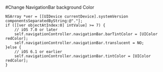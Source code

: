 #Change NavigationBar background Color

	NSArray *ver = [[UIDevice currentDevice].systemVersion componentsSeparatedByString:@"."];
	if ([[ver objectAtIndex:0] intValue] >= 7) {
	    // iOS 7.0 or later   
	    self.navigationController.navigationBar.barTintColor = [UIColor redColor];
	    self.navigationController.navigationBar.translucent = NO;
	}else {
	    // iOS 6.1 or earlier
	    self.navigationController.navigationBar.tintColor = [UIColor redColor];
	}